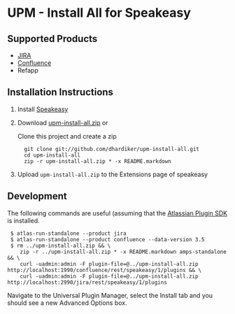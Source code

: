UPM - Install All for Speakeasy
================================

Supported Products
------------------
* [JIRA](http://www.atlassian.com/software/jira/)
* [Confluence](http://www.atlassian.com/software/confluence/)
* Refapp

Installation Instructions
-------------------------

1. Install [Speakeasy](http://confluence.atlassian.com/display/DEVNET/Speakeasy+Install+Guide)
2. Download [upm-install-all.zip](https://github.com/downloads/dhardiker/upm-install-all/upm-install-all.zip) or 

    Clone this project and create a zip 

         git clone git://github.com/dhardiker/upm-install-all.git
         cd upm-install-all
         zip -r upm-install-all.zip * -x README.markdown
         
4. Upload `upm-install-all.zip` to the Extensions page of speakeasy


Development
-----------

The following commands are useful (assuming that the [Atlassian Plugin SDK](http://confluence.atlassian.com/display/DEVNET/Developing+your+Plugin+using+the+Atlassian+Plugin+SDK) is installed.

     $ atlas-run-standalone --product jira
     $ atlas-run-standalone --product confluence --data-version 3.5
     $ rm ../upm-install-all.zip && \
        zip -r ../upm-install-all.zip * -x README.markdown amps-standalone && \
        curl -uadmin:admin -F plugin-file=@../upm-install-all.zip http://localhost:1990/confluence/rest/speakeasy/1/plugins && \
        curl -uadmin:admin -F plugin-file=@../upm-install-all.zip http://localhost:2990/jira/rest/speakeasy/1/plugins

Navigate to the Universal Plugin Manager, select the Install tab and you should see a new Advanced Options box.